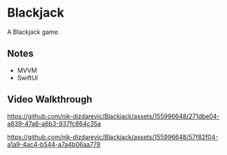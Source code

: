 # Blackjack

A Blackjack game.

## Notes 

* MVVM
* SwiftUI

## Video Walkthrough

https://github.com/nik-dizdarevic/Blackjack/assets/155996648/271dbe04-a839-47a6-a6b3-937fc864c35a

https://github.com/nik-dizdarevic/Blackjack/assets/155996648/57f82f04-a1a9-4ac4-b544-a7a4b06aa778


